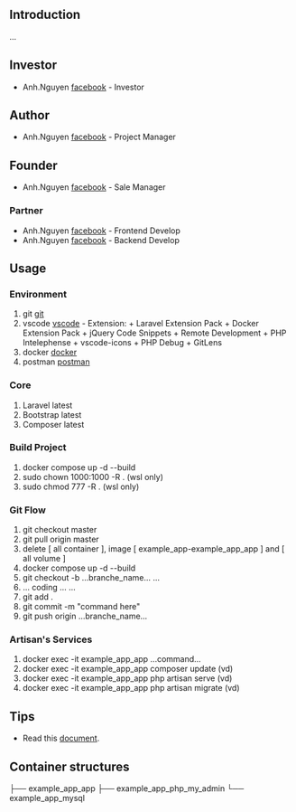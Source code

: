 ## Introduction

...

## Investor

- Anh.Nguyen    [facebook](https://www.facebook.com/FakeofHA)           - Investor

## Author

- Anh.Nguyen    [facebook](https://www.facebook.com/FakeofHA)           - Project Manager

## Founder

- Anh.Nguyen    [facebook](https://www.facebook.com/danhtuit)           - Sale Manager

### Partner

- Anh.Nguyen    [facebook](https://www.facebook.com/FakeofHA)           - Frontend Develop
- Anh.Nguyen    [facebook](https://www.facebook.com/FakeofHA)           - Backend Develop

## Usage

### Environment

1. git [git](https://git-scm.com/downloads)
2. vscode [vscode](https://code.visualstudio.com/)
        - Extension:
                + Laravel Extension Pack
                + Docker Extension Pack
                + jQuery Code Snippets
                + Remote Development
                + PHP Intelephense
                + vscode-icons
                + PHP Debug
                + GitLens
3. docker [docker](https://www.docker.com/)
4. postman [postman](https://www.postman.com)

### Core

1. Laravel latest
2. Bootstrap latest
3. Composer latest

### Build Project

1. docker compose up -d --build
2. sudo chown 1000:1000 -R .            (wsl only)
3. sudo chmod 777 -R .                  (wsl only)

### Git Flow

1. git checkout master
2. git pull origin master
3. delete [ all container ], image [ example_app-example_app_app ] and [ all volume ]
4. docker compose up -d --build
5. git checkout -b ...branche_name...
        ...
6. ... coding ...
        ...
7. git add .
8. git commit -m "command here"
9. git push origin ...branche_name...

### Artisan's Services

1. docker exec -it example_app_app ...command...
2. docker exec -it example_app_app composer update        (vd)
3. docker exec -it example_app_app php artisan serve      (vd)
4. docker exec -it example_app_app php artisan migrate    (vd)

## Tips

- Read this [document](https://laravel.com/docs/10.x).

## Container structures
├── example_app_app
├── example_app_php_my_admin
└── example_app_mysql
